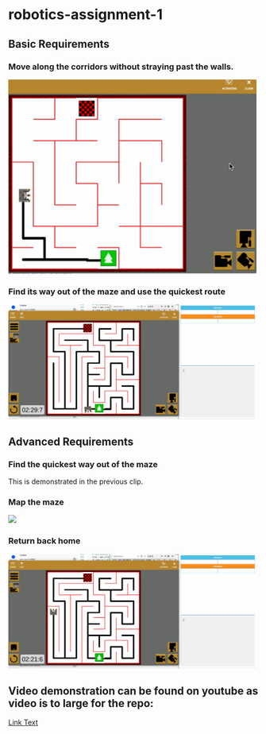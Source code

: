 # robotics-assignment-1

##  Basic Requirements

### Move along the corridors without straying past the walls.

<img src="basic_req_1.gif" width="500">

### Find its way out of the maze and use the quickest route

<img src="basic_req_2_and_3.gif" width="500">

## Advanced Requirements

### Find the quickest way out of the maze

This is demonstrated in the previous clip.

### Map the maze

<img src="mapping_maze.gif" width="500">

### Return back home

<img src="returning_home.gif" width="500">

## Video demonstration can be found on youtube as video is to large for the repo:

[Link Text](https://youtu.be/qOKvc4E8V1M)
